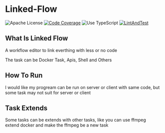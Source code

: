 # Linked-Flow

![Apache License](https://badgen.net/badge/license/Apache)
[![Code Coverage](https://badgen.net/codecov/c/github/fenyuluoshang/automate-flow)](https://app.codecov.io/gh/fenyuluoshang/automate-flow)
![Use TypeScript](https://badgen.net/badge/icon/typescript?icon=typescript&label)
[![LintAndTest](https://github.com/fenyuluoshang/automate-flow/actions/workflows/lint.yml/badge.svg)](https://github.com/fenyuluoshang/automate-flow/actions/workflows/lint.yml)

## What Is Linked Flow

A workflow editor to link everthing with less or no code

The task can be Docker Task, Apis, Shell and Others

## How To Run

I would like my progream can be run on server or client with same code, but some task may not suit for server or client

## Task Extends

Some tasks can be extends with other tasks, like you can use ffmpeg extend docker and make the ffmpeg be a new task
